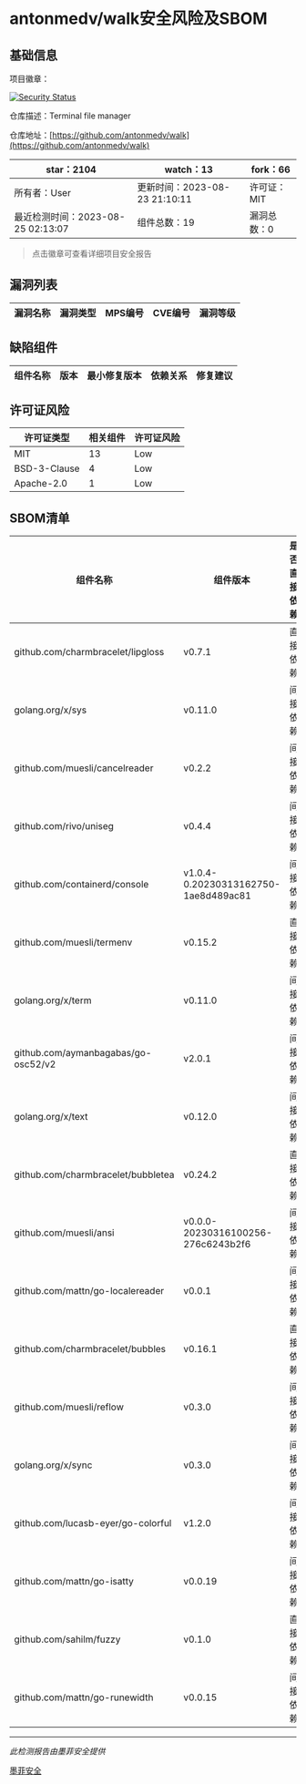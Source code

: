 # antonmedv/walk安全风险及SBOM

## 基础信息

项目徽章：

[![Security Status](https://www.murphysec.com/platform3/v31/badge/1694774839427817472.svg)](https://www.murphysec.com/console/report/1694774839331348480/1694774839427817472)

仓库描述：Terminal file manager

仓库地址：[https://github.com/antonmedv/walk](https://github.com/antonmedv/walk)

| star：2104 | watch：13 | fork：66 |
| ----------- | -------------- | ------------ |
| 所有者：User | 更新时间：2023-08-23 21:10:11 | 许可证：MIT |
| 最近检测时间：2023-08-25 02:13:07 | 组件总数：19 | 漏洞总数：0 |

> 点击徽章可查看详细项目安全报告



## 漏洞列表

| 漏洞名称 | 漏洞类型 | MPS编号 | CVE编号 | 漏洞等级 |
| ------- | ------ | ------- | ------ | ----- |





## 缺陷组件

| 组件名称 | 版本 | 最小修复版本 | 依赖关系 | 修复建议 |
| -------- | ---- | ------------ | -------- | -------- |





## 许可证风险

| 许可证类型 | 相关组件 | 许可证风险 |
| ---------- | -------- | ---------- |
|MIT|13|Low|
|BSD-3-Clause|4|Low|
|Apache-2.0|1|Low|




## SBOM清单

| 组件名称 | 组件版本 | 是否直接依赖 | 仓库 |
| -------- | -------- | ------------ | ---- |
|github.com/charmbracelet/lipgloss|v0.7.1|直接依赖|go|
|golang.org/x/sys|v0.11.0|间接依赖|go|
|github.com/muesli/cancelreader|v0.2.2|间接依赖|go|
|github.com/rivo/uniseg|v0.4.4|间接依赖|go|
|github.com/containerd/console|v1.0.4-0.20230313162750-1ae8d489ac81|间接依赖|go|
|github.com/muesli/termenv|v0.15.2|直接依赖|go|
|golang.org/x/term|v0.11.0|间接依赖|go|
|github.com/aymanbagabas/go-osc52/v2|v2.0.1|间接依赖|go|
|golang.org/x/text|v0.12.0|间接依赖|go|
|github.com/charmbracelet/bubbletea|v0.24.2|直接依赖|go|
|github.com/muesli/ansi|v0.0.0-20230316100256-276c6243b2f6|间接依赖|go|
|github.com/mattn/go-localereader|v0.0.1|间接依赖|go|
|github.com/charmbracelet/bubbles|v0.16.1|直接依赖|go|
|github.com/muesli/reflow|v0.3.0|间接依赖|go|
|golang.org/x/sync|v0.3.0|间接依赖|go|
|github.com/lucasb-eyer/go-colorful|v1.2.0|间接依赖|go|
|github.com/mattn/go-isatty|v0.0.19|间接依赖|go|
|github.com/sahilm/fuzzy|v0.1.0|直接依赖|go|
|github.com/mattn/go-runewidth|v0.0.15|间接依赖|go|


------

*此检测报告由墨菲安全提供*

[墨菲安全](www.murphysec.com)